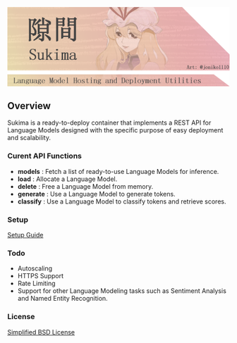 ![logo](banner.png)

## Overview
Sukima is a ready-to-deploy container that implements a REST API for Language Models designed with the specific purpose of easy deployment and scalability.

### Curent API Functions
- **models** : Fetch a list of ready-to-use Language Models for inference.
- **load** : Allocate a Language Model.
- **delete** : Free a Language Model from memory.
- **generate** : Use a Language Model to generate tokens.
- **classify** : Use a Language Model to classify tokens and retrieve scores.

### Setup
[Setup Guide](../../wiki/Setup)

### Todo
- Autoscaling
- HTTPS Support
- Rate Limiting
- Support for other Language Modeling tasks such as Sentiment Analysis and Named Entity Recognition.

### License
[Simplified BSD License](LICENSE)
